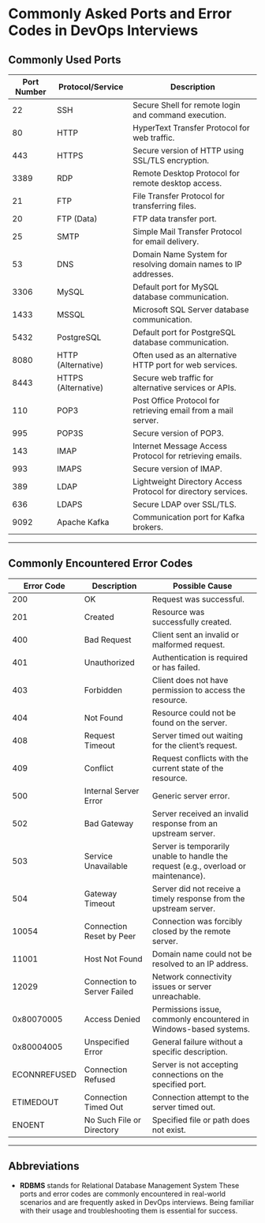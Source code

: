 # Commonly Asked Ports and Error Codes in DevOps Interviews

## **Commonly Used Ports**

| **Port Number** | **Protocol/Service**        | **Description**                                                                 |
|------------------|-----------------------------|---------------------------------------------------------------------------------|
| 22               | SSH                        | Secure Shell for remote login and command execution.                           |
| 80               | HTTP                       | HyperText Transfer Protocol for web traffic.                                   |
| 443              | HTTPS                      | Secure version of HTTP using SSL/TLS encryption.                               |
| 3389             | RDP                        | Remote Desktop Protocol for remote desktop access.                             |
| 21               | FTP                        | File Transfer Protocol for transferring files.                                 |
| 20               | FTP (Data)                 | FTP data transfer port.                                                        |
| 25               | SMTP                       | Simple Mail Transfer Protocol for email delivery.                              |
| 53               | DNS                        | Domain Name System for resolving domain names to IP addresses.                 |
| 3306             | MySQL                      | Default port for MySQL database communication.                                 |
| 1433             | MSSQL                      | Microsoft SQL Server database communication.                                   |
| 5432             | PostgreSQL                 | Default port for PostgreSQL database communication.                            |
| 8080             | HTTP (Alternative)         | Often used as an alternative HTTP port for web services.                       |
| 8443             | HTTPS (Alternative)        | Secure web traffic for alternative services or APIs.                           |
| 110              | POP3                       | Post Office Protocol for retrieving email from a mail server.                  |
| 995              | POP3S                      | Secure version of POP3.                                                        |
| 143              | IMAP                       | Internet Message Access Protocol for retrieving emails.                        |
| 993              | IMAPS                      | Secure version of IMAP.                                                        |
| 389              | LDAP                       | Lightweight Directory Access Protocol for directory services.                  |
| 636              | LDAPS                      | Secure LDAP over SSL/TLS.                                                      |
| 9092             | Apache Kafka               | Communication port for Kafka brokers.                                          |

---

## **Commonly Encountered Error Codes**

| **Error Code** | **Description**                                      | **Possible Cause**                                                                 |
|-----------------|------------------------------------------------------|-----------------------------------------------------------------------------------|
| 200             | OK                                                   | Request was successful.                                                          |
| 201             | Created                                              | Resource was successfully created.                                               |
| 400             | Bad Request                                          | Client sent an invalid or malformed request.                                     |
| 401             | Unauthorized                                         | Authentication is required or has failed.                                        |
| 403             | Forbidden                                            | Client does not have permission to access the resource.                          |
| 404             | Not Found                                            | Resource could not be found on the server.                                       |
| 408             | Request Timeout                                      | Server timed out waiting for the client’s request.                               |
| 409             | Conflict                                             | Request conflicts with the current state of the resource.                        |
| 500             | Internal Server Error                                | Generic server error.                                                            |
| 502             | Bad Gateway                                          | Server received an invalid response from an upstream server.                     |
| 503             | Service Unavailable                                  | Server is temporarily unable to handle the request (e.g., overload or maintenance). |
| 504             | Gateway Timeout                                      | Server did not receive a timely response from the upstream server.               |
| 10054           | Connection Reset by Peer                             | Connection was forcibly closed by the remote server.                             |
| 11001           | Host Not Found                                       | Domain name could not be resolved to an IP address.                              |
| 12029           | Connection to Server Failed                          | Network connectivity issues or server unreachable.                               |
| 0x80070005      | Access Denied                                        | Permissions issue, commonly encountered in Windows-based systems.                |
| 0x80004005      | Unspecified Error                                    | General failure without a specific description.                                  |
| ECONNREFUSED    | Connection Refused                                   | Server is not accepting connections on the specified port.                       |
| ETIMEDOUT       | Connection Timed Out                                 | Connection attempt to the server timed out.                                      |
| ENOENT          | No Such File or Directory                            | Specified file or path does not exist.                                           |

---
## **Abbreviations**
- **RDBMS** stands for Relational Database Management System
These ports and error codes are commonly encountered in real-world scenarios and are frequently asked in DevOps interviews. Being familiar with their usage and troubleshooting them is essential for success.
